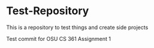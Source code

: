 # Test-Repository
This is a repository to test things and create side projects

Test commit for OSU CS 361 Assignment 1
